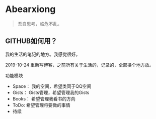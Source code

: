 # Abearxiong

> 吾自思考，临危不乱。

## GITHUB如何用？

我的生活的笔记的地方。我感觉很好。

2019-10-24 重新写博客，之前所有关于生活的，记录的，全部换个地方放。

功能模块  
- Space： 我的空间，希望类同于QQ空间
- Gists： Gists管理，希望管理我的Gists
- Books： 希望管理我看书的方向
- ToDo: 希望管理将要做的事情
- 待续
